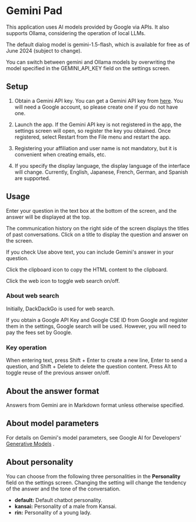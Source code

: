 <!-- 2024-06-13 -->
# Gemini Pad

This application uses AI models provided by Google via APIs.
It also supports Ollama, considering the operation of local LLMs.

The default dialog model is gemini-1.5-flash, which is available for free as of June 2024 (subject to change).

You can switch between gemini and Ollama models by overwriting the model specified in the GEMINI_API_KEY field on the settings screen.

## Setup

1. Obtain a Gemini API key.
   You can get a Gemini API key from [here](https://aistudio.google.com/app/prompts/new_freeform).
   You will need a Google account, so please create one if you do not have one.

2. Launch the app. If the Gemini API key is not registered in the app, the settings screen will open, so register the key you obtained.
   Once registered, select Restart from the File menu and restart the app.

3. Registering your affiliation and user name is not mandatory, but it is convenient when creating emails, etc.

4. If you specify the display language, the display language of the interface will change. Currently, English, Japanese, French, German, and Spanish are supported.

## Usage

Enter your question in the text box at the bottom of the screen, and the answer will be displayed at the top.

The communication history on the right side of the screen displays the titles of past conversations. Click on a title to display the question and answer on the screen.

If you check Use above text, you can include Gemini's answer in your question.

Click the clipboard icon to copy the HTML content to the clipboard.

Click the web icon to toggle web search on/off.

### About web search

Initially, DackDackGo is used for web search.

If you obtain a Google API Key and Google CSE ID from Google and register them in the settings, Google search will be used. However, you will need to pay the fees set by Google.

### Key operation

When entering text, press Shift + Enter to create a new line, Enter to send a question, and Shift + Delete to delete the question content.
Press Alt to toggle reuse of the previous answer on/off.

## About the answer format

Answers from Gemini are in Markdown format unless otherwise specified.

## About model parameters

For details on Gemini's model parameters, see Google AI for Developers' [Generative Models](https://ai.google.dev/gemini-api/docs/models/generative-models?hl=ja&_gl=1*1fu959e*_up*MQ..*_ga*MTgyNTQxNDY0NC4xNzE0MDIxNDY3*_ga_P1DBVKWT6V*MTcxNDAyMTQ2Ny4xLjAuMTcxNDAyMTg1NC4wLjAuMA..) .

## About personality

You can choose from the following three personalities in the **Personality** field on the settings screen. Changing the setting will change the tendency of the answer and the tone of the conversation.

* **default:** Default chatbot personality.
* **kansai:** Personality of a male from Kansai.
* **rin:** Personality of a young lady.
<!-- gemini-1.0-pro -->